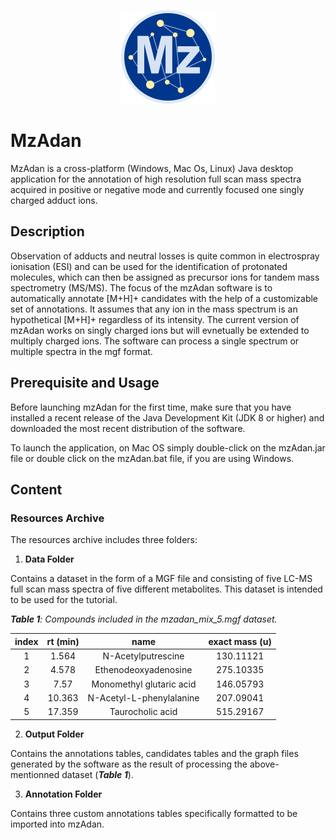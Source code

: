 <p align="center"><img src="https://raw.githubusercontent.com/sib-pig/mzAdan/master/mzadan_logo.png" width="150"></p>

# MzAdan

MzAdan is a cross-platform (Windows, Mac Os, Linux) Java desktop application for the annotation of high resolution full scan mass spectra acquired in positive or negative mode and currently focused one singly charged adduct ions. 

## Description 

Observation of adducts and neutral losses is quite common in electrospray ionisation (ESI) and can be used for the identification of protonated molecules, which can then be assigned as precursor ions for tandem mass spectrometry (MS/MS). The focus of the mzAdan software is to automatically annotate [M+H]+ candidates with the help of a customizable set of annotations. It assumes that any ion in the mass spectrum is an hypothetical [M+H]+ regardless of its intensity. The current version of mzAdan works on singly charged ions but will evnetually be extended to multiply charged ions. The software can process a single spectrum or multiple spectra in the mgf format. 

## Prerequisite and Usage

Before launching mzAdan for the first time, make sure that you have installed a recent release of the Java Development Kit (JDK 8 or higher) and downloaded the most recent distribution of the software.

To launch the application, on Mac OS simply double-click on the mzAdan.jar file or double click on the mzAdan.bat file, if you are using Windows.

## Content 

### Resources Archive

The resources archive includes three folders:

1. **Data Folder**

Contains a dataset in the form of a MGF file and consisting of five LC-MS full scan mass spectra of five different metabolites. This dataset is intended to be used for the tutorial.

***Table 1**: Compounds included in the mzadan_mix_5.mgf dataset.*

| index	| rt (min) |            name          | exact mass (u)| 
|:-----:|:--------:|:------------------------:|:-------------:|			
|   1	  |   1.564	 |    N-Acetylputrescine  	|   130.11121   | 
|   2	  |   4.578  |   Ethenodeoxyadenosine  	|   275.10335   | 
|   3  	|   7.57	 | Monomethyl glutaric acid	|   146.05793   | 
|   4	  |  10.363  | N-Acetyl-L-phenylalanine	|   207.09041   | 
|   5  	|  17.359	 |     Taurocholic acid	    |   515.29167   |

2. **Output Folder**

Contains the annotations tables, candidates tables and the graph files generated by the software as the result of processing the above-mentionned dataset (***Table 1***).

3. **Annotation Folder**

Contains three custom annotations tables specifically formatted to be imported into mzAdan.
